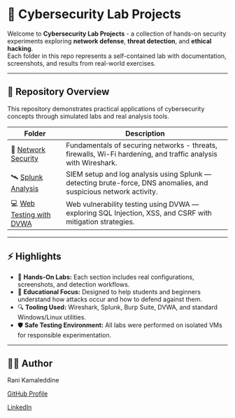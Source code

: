# 🥷 Cybersecurity Lab Projects

Welcome to **Cybersecurity Lab Projects** - a collection of hands-on security experiments exploring **network defense**, **threat detection**, and **ethical hacking**.  
Each folder in this repo represents a self-contained lab with documentation, screenshots, and results from real-world exercises.

---

## 🧭 Repository Overview

This repository demonstrates practical applications of cybersecurity concepts through simulated labs and real analysis tools.

| Folder | Description |
|---------|-------------|
| 🔐 [Network Security](./network-security) | Fundamentals of securing networks - threats, firewalls, Wi-Fi hardening, and traffic analysis with Wireshark. |
| 🛰️ [Splunk Analysis](./splunk-analysis) | SIEM setup and log analysis using Splunk — detecting brute-force, DNS anomalies, and suspicious network activity. |
| 💻 [Web Testing with DVWA](./web-testing-with-dvwa) | Web vulnerability testing using DVWA — exploring SQL Injection, XSS, and CSRF with mitigation strategies. |

---

## ⚡ Highlights

- 🧩 **Hands-On Labs:** Each section includes real configurations, screenshots, and detection workflows.  
- 🧠 **Educational Focus:** Designed to help students and beginners understand how attacks occur and how to defend against them.  
- 🔍 **Tooling Used:** Wireshark, Splunk, Burp Suite, DVWA, and standard Windows/Linux utilities.  
- 🛡️ **Safe Testing Environment:** All labs were performed on isolated VMs for responsible experimentation.

---

## 🧑‍💻 Author

Rani Kamaleddine

[GitHub Profile](https://github.com/0xpynge)

[LinkedIn](https://www.linkedin.com/in/rani-kamaleddine)
